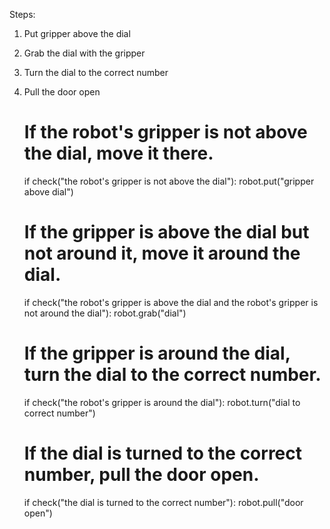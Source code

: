 

Steps:
1. Put gripper above the dial
2. Grab the dial with the gripper
3. Turn the dial to the correct number
4. Pull the door open

    # If the robot's gripper is not above the dial, move it there.
    if check("the robot's gripper is not above the dial"):
        robot.put("gripper above dial")
    # If the gripper is above the dial but not around it, move it around the dial.
    if check("the robot's gripper is above the dial and the robot's gripper is not around the dial"):
        robot.grab("dial")
    # If the gripper is around the dial, turn the dial to the correct number.
    if check("the robot's gripper is around the dial"):
        robot.turn("dial to correct number")
    # If the dial is turned to the correct number, pull the door open.
    if check("the dial is turned to the correct number"):
        robot.pull("door open")